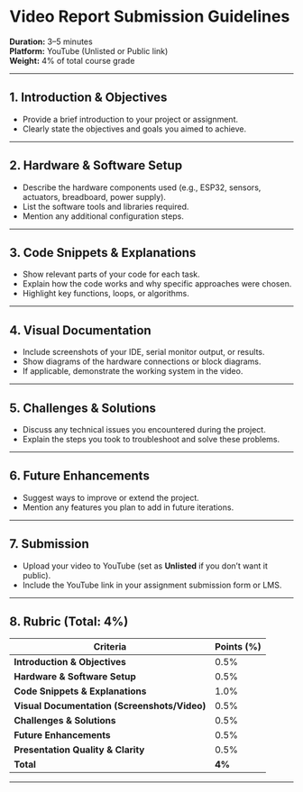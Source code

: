 # Video Report Submission Guidelines

**Duration:** 3–5 minutes  
**Platform:** YouTube (Unlisted or Public link)  
**Weight:** 4% of total course grade

---

## 1. Introduction & Objectives
- Provide a brief introduction to your project or assignment.
- Clearly state the objectives and goals you aimed to achieve.

---

## 2. Hardware & Software Setup
- Describe the hardware components used (e.g., ESP32, sensors, actuators, breadboard, power supply).
- List the software tools and libraries required.
- Mention any additional configuration steps.

---

## 3. Code Snippets & Explanations
- Show relevant parts of your code for each task.
- Explain how the code works and why specific approaches were chosen.
- Highlight key functions, loops, or algorithms.

---

## 4. Visual Documentation
- Include screenshots of your IDE, serial monitor output, or results.
- Show diagrams of the hardware connections or block diagrams.
- If applicable, demonstrate the working system in the video.

---

## 5. Challenges & Solutions
- Discuss any technical issues you encountered during the project.
- Explain the steps you took to troubleshoot and solve these problems.

---

## 6. Future Enhancements
- Suggest ways to improve or extend the project.
- Mention any features you plan to add in future iterations.

---

## 7. Submission
- Upload your video to YouTube (set as **Unlisted** if you don’t want it public).
- Include the YouTube link in your assignment submission form or LMS.

---

## 8. Rubric (Total: 4%)

| Criteria                                   | Points (%) |
|--------------------------------------------|------------|
| **Introduction & Objectives**              | 0.5%       |
| **Hardware & Software Setup**              | 0.5%       |
| **Code Snippets & Explanations**            | 1.0%       |
| **Visual Documentation (Screenshots/Video)**| 0.5%       |
| **Challenges & Solutions**                 | 0.5%       |
| **Future Enhancements**                    | 0.5%       |
| **Presentation Quality & Clarity**         | 0.5%       |
| **Total**                                   | **4%**     |

---

